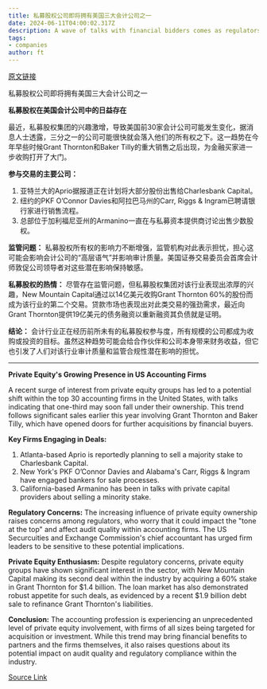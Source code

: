 ```yaml
---
title: 私募股权公司即将拥有美国三大会计公司之一
date: 2024-06-11T04:00:02.317Z
description: A wave of talks with financial bidders comes as regulators voice concern about audit quality and ‘tone’
tags: 
- companies
author: ft
---
```


[原文链接](https://ft.com/content/965e49a3-3ea7-46f2-9b74-e822788dcf72)

私募股权公司即将拥有美国三大会计公司之一

**私募股权在美国会计公司中的日益存在**

最近，私募股权集团的兴趣激增，导致美国前30家会计公司可能发生变化，据消息人士透露，三分之一的公司可能很快就会落入他们的所有权之下。这一趋势在今年早些时候Grant Thornton和Baker Tilly的重大销售之后出现，为金融买家进一步收购打开了大门。

**参与交易的主要公司：**

1. 亚特兰大的Aprio据报道正在计划将大部分股份出售给Charlesbank Capital。
2. 纽约的PKF O’Connor Davies和阿拉巴马州的Carr, Riggs & Ingram已聘请银行家进行销售流程。
3. 总部位于加利福尼亚州的Armanino一直在与私募资本提供商讨论出售少数股权。

**监管问题：**
私募股权所有权的影响力不断增强，监管机构对此表示担忧，担心这可能会影响会计公司的“高层语气”并影响审计质量。美国证券交易委员会首席会计师敦促公司领导者对这些潜在影响保持敏感。

**私募股权的热情：**
尽管存在监管问题，但私募股权集团对该行业表现出浓厚的兴趣，New Mountain Capital通过以14亿美元收购Grant Thornton 60%的股份而成为该行业的第二个交易。贷款市场也表现出对此类交易的强劲需求，最近向Grant Thornton提供19亿美元的债务融资以重新融资其负债就是证明。

**结论：**
会计行业正在经历前所未有的私募股权参与度，所有规模的公司都成为收购或投资的目标。虽然这种趋势可能会给合作伙伴和公司本身带来财务收益，但它也引发了人们对该行业审计质量和监管合规性潜在影响的担忧。

---

 **Private Equity's Growing Presence in US Accounting Firms**

A recent surge of interest from private equity groups has led to a potential shift within the top 30 accounting firms in the United States, with talks indicating that one-third may soon fall under their ownership. This trend follows significant sales earlier this year involving Grant Thornton and Baker Tilly, which have opened doors for further acquisitions by financial buyers.

**Key Firms Engaging in Deals:**
1. Atlanta-based Aprio is reportedly planning to sell a majority stake to Charlesbank Capital.
2. New York's PKF O’Connor Davies and Alabama's Carr, Riggs & Ingram have engaged bankers for sale processes.
3. California-based Armanino has been in talks with private capital providers about selling a minority stake.

**Regulatory Concerns:**
The increasing influence of private equity ownership raises concerns among regulators, who worry that it could impact the "tone at the top" and affect audit quality within accounting firms. The US Securcuities and Exchange Commission's chief accountant has urged firm leaders to be sensitive to these potential implications.

**Private Equity Enthusiasm:**
Despite regulatory concerns, private equity groups have shown significant interest in the sector, with New Mountain Capital making its second deal within the industry by acquiring a 60% stake in Grant Thornton for $1.4 billion. The loan market has also demonstrated robust appetite for such deals, as evidenced by a recent $1.9 billion debt sale to refinance Grant Thornton's liabilities.

**Conclusion:**
The accounting profession is experiencing an unprecedented level of private equity involvement, with firms of all sizes being targeted for acquisition or investment. While this trend may bring financial benefits to partners and the firms themselves, it also raises questions about its potential impact on audit quality and regulatory compliance within the industry.

[Source Link](https://ft.com/content/965e49a3-3ea7-46f2-9b74-e822788dcf72)

